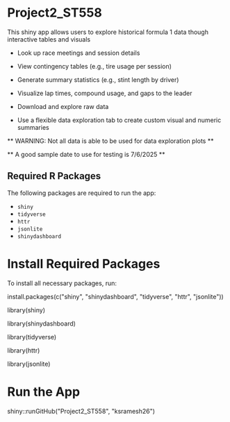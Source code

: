 # Project2_ST558

This shiny app allows users to explore historical formula 1 data though interactive tables and visuals

- Look up race meetings and session details

- View contingency tables (e.g., tire usage per session)

- Generate summary statistics (e.g., stint length by driver)

- Visualize lap times, compound usage, and gaps to the leader

- Download and explore raw data

- Use a flexible data exploration tab to create custom visual and numeric summaries

** WARNING: Not all data is able to be used for data exploration plots **


** A good sample date to use for testing is 7/6/2025 **


## Required R Packages

The following packages are required to run the app:

- `shiny`
- `tidyverse`
- `httr`
- `jsonlite`
- `shinydashboard`

# Install Required Packages

To install all necessary packages, run:

install.packages(c("shiny", "shinydashboard", "tidyverse", "httr", "jsonlite"))

library(shiny)

library(shinydashboard)

library(tidyverse)

library(httr)

library(jsonlite)

# Run the App

shiny::runGitHub("Project2_ST558", "ksramesh26")

